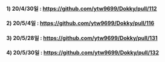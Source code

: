 #### 1) 20/4/30일  : https://github.com/ytw9699/Dokky/pull/112
#### 2) 20/5/4일    : https://github.com/ytw9699/Dokky/pull/116
#### 3) 20/5/28일  : https://github.com/ytw9699/Dokky/pull/131
#### 4) 20/5/30일  : https://github.com/ytw9699/Dokky/pull/132

 	
